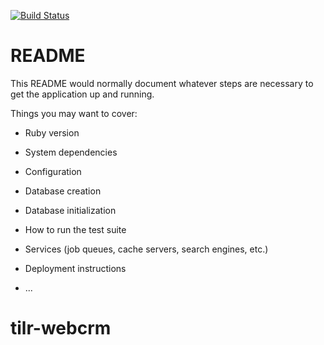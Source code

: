 [![Build Status](https://travis-ci.org/thandon263/crm.svg?branch=master)](https://travis-ci.org/thandon263/crm)

# README

This README would normally document whatever steps are necessary to get the
application up and running.

Things you may want to cover:

* Ruby version

* System dependencies

* Configuration

* Database creation

* Database initialization

* How to run the test suite

* Services (job queues, cache servers, search engines, etc.)

* Deployment instructions

* ...
# tilr-webcrm
